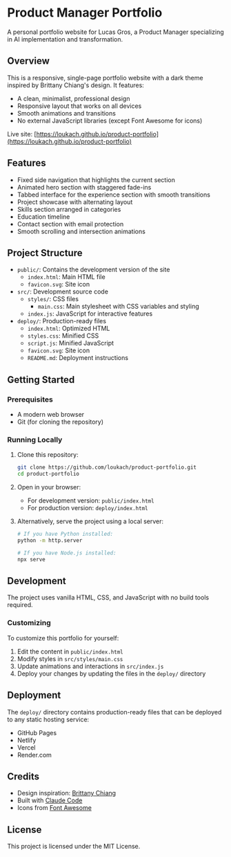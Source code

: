 # Product Manager Portfolio

A personal portfolio website for Lucas Gros, a Product Manager specializing in AI implementation and transformation.

## Overview

This is a responsive, single-page portfolio website with a dark theme inspired by Brittany Chiang's design. It features:

- A clean, minimalist, professional design
- Responsive layout that works on all devices
- Smooth animations and transitions
- No external JavaScript libraries (except Font Awesome for icons)

Live site: [https://loukach.github.io/product-portfolio](https://loukach.github.io/product-portfolio)

## Features

- Fixed side navigation that highlights the current section
- Animated hero section with staggered fade-ins
- Tabbed interface for the experience section with smooth transitions
- Project showcase with alternating layout
- Skills section arranged in categories
- Education timeline
- Contact section with email protection
- Smooth scrolling and intersection animations

## Project Structure

- `public/`: Contains the development version of the site
  - `index.html`: Main HTML file
  - `favicon.svg`: Site icon
- `src/`: Development source code
  - `styles/`: CSS files
    - `main.css`: Main stylesheet with CSS variables and styling
  - `index.js`: JavaScript for interactive features
- `deploy/`: Production-ready files
  - `index.html`: Optimized HTML
  - `styles.css`: Minified CSS
  - `script.js`: Minified JavaScript
  - `favicon.svg`: Site icon
  - `README.md`: Deployment instructions

## Getting Started

### Prerequisites

- A modern web browser
- Git (for cloning the repository)

### Running Locally

1. Clone this repository:
   ```bash
   git clone https://github.com/loukach/product-portfolio.git
   cd product-portfolio
   ```

2. Open in your browser:
   - For development version: `public/index.html`
   - For production version: `deploy/index.html`

3. Alternatively, serve the project using a local server:
   ```bash
   # If you have Python installed:
   python -m http.server
   
   # If you have Node.js installed:
   npx serve
   ```

## Development

The project uses vanilla HTML, CSS, and JavaScript with no build tools required.

### Customizing

To customize this portfolio for yourself:

1. Edit the content in `public/index.html`
2. Modify styles in `src/styles/main.css`
3. Update animations and interactions in `src/index.js`
4. Deploy your changes by updating the files in the `deploy/` directory

## Deployment

The `deploy/` directory contains production-ready files that can be deployed to any static hosting service:

- GitHub Pages
- Netlify
- Vercel
- Render.com

## Credits

- Design inspiration: [Brittany Chiang](https://brittanychiang.com/)
- Built with [Claude Code](https://claude.ai/code)
- Icons from [Font Awesome](https://fontawesome.com/)

## License

This project is licensed under the MIT License.